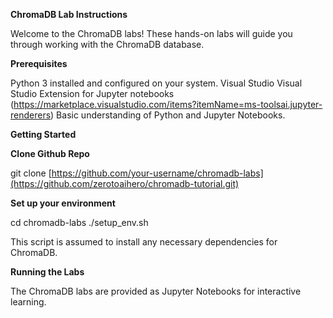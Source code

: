 **ChromaDB Lab Instructions**

Welcome to the ChromaDB labs! These hands-on labs will guide you through working with the ChromaDB database.

**Prerequisites**

Python 3 installed and configured on your system.
Visual Studio
Visual Studio Extension for Jupyter notebooks (https://marketplace.visualstudio.com/items?itemName=ms-toolsai.jupyter-renderers)
Basic understanding of Python and Jupyter Notebooks.

**Getting Started**

****Clone Github Repo****

git clone [https://github.com/your-username/chromadb-labs](https://github.com/zerotoaihero/chromadb-tutorial.git)

****Set up your environment****

cd chromadb-labs
./setup_env.sh 

This script is assumed to install any necessary dependencies for ChromaDB.

****Running the Labs****

The ChromaDB labs are provided as Jupyter Notebooks for interactive learning.
